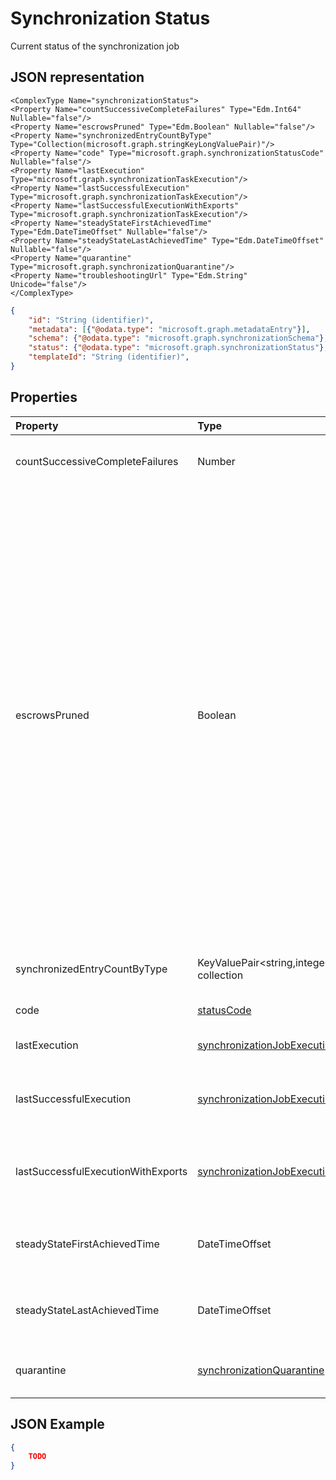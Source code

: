 # Synchronization Status

Current status of the synchronization job

## JSON representation

    <ComplexType Name="synchronizationStatus">
    <Property Name="countSuccessiveCompleteFailures" Type="Edm.Int64" Nullable="false"/>
    <Property Name="escrowsPruned" Type="Edm.Boolean" Nullable="false"/>
    <Property Name="synchronizedEntryCountByType" Type="Collection(microsoft.graph.stringKeyLongValuePair)"/>
    <Property Name="code" Type="microsoft.graph.synchronizationStatusCode" Nullable="false"/>
    <Property Name="lastExecution" Type="microsoft.graph.synchronizationTaskExecution"/>
    <Property Name="lastSuccessfulExecution" Type="microsoft.graph.synchronizationTaskExecution"/>
    <Property Name="lastSuccessfulExecutionWithExports" Type="microsoft.graph.synchronizationTaskExecution"/>
    <Property Name="steadyStateFirstAchievedTime" Type="Edm.DateTimeOffset" Nullable="false"/>
    <Property Name="steadyStateLastAchievedTime" Type="Edm.DateTimeOffset" Nullable="false"/>
    <Property Name="quarantine" Type="microsoft.graph.synchronizationQuarantine"/>
    <Property Name="troubleshootingUrl" Type="Edm.String" Unicode="false"/>
    </ComplexType>
```json
{
    "id": "String (identifier)",
    "metadata": [{"@odata.type": "microsoft.graph.metadataEntry"}],
    "schema": {"@odata.type": "microsoft.graph.synchronizationSchema"},
    "status": {"@odata.type": "microsoft.graph.synchronizationStatus"},
    "templateId": "String (identifier)",
}
```

## Properties

| Property      | Type      | Description    |
|:--------------|:----------|:---------------|
|countSuccessiveCompleteFailures        |Number        |Number of consecutive times this job failed|
|escrowsPruned                          |Boolean     |`true` if the job's escrows (object-level errors) were pruned during initial synchronization. Escrows can be pruned if during initial synchronization we reach the threshold of errors which would normally put the job in quarantine. Instead of going into quarantine, synchronization opts out to clear job's errors and continue until the initial synchronization is completed. Once initial synchronization is completed, job will be paused and wait for customer's manual intervention to clean up the errors  |
|synchronizedEntryCountByType           |KeyValuePair<string,integer> collection     |Count of synchronized objects, listed by object type|
|code                                   |[statusCode](synchronization-statusCode.md)  |Job's current status code|
|lastExecution                          |[synchronizationJobExecution](synchronization-jobExecution.md)    |Details of the last execution of the job|
|lastSuccessfulExecution       |[synchronizationJobExecution](synchronization-jobExecution)        |Details of the last execution of this job, which didn't have any errors|
|lastSuccessfulExecutionWithExports     |[synchronizationJobExecution](synchronization-jobExecution.md)        |Details of the last execution of the job, which exported objects into the target directory|
|steadyStateFirstAchievedTime           |DateTimeOffset        |Time when steady state (no more changes to process) was first achieved|
|steadyStateLastAchievedTime            |DateTimeOffset        |Time when steady state (no more changes to process) was last achieved|
|quarantine     |[synchronizationQuarantine](synchronization-quarantine.md)        |If job is in quarantine, quarantine details|


## JSON Example

```json
{
    TODO
}
```